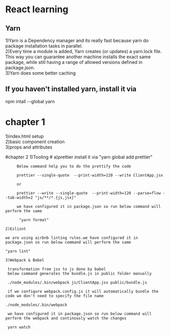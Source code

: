 # React learning

## Yarn
1)Yarn is a Dependency manager and its really fast because yarn do package installation tasks in parallel.<br/>
2)Every time a module is added, Yarn creates (or updates) a yarn.lock file. This way you can guarantee another machine installs the exact same package, while still having a range of allowed versions defined in package.json.<br/>
3)Yarn does some better caching<br/>

## If you haven't installed yarn, install it via

  npm intall --global yarn


# chapter 1
  1)index.html setup<br/>
  2)basic component creation<br/>
  3)props and attributes<br/>

#chapter 2
    1)Tooling
        # a)prettier 
        install it via "yarn global add prettier"

         Below command help you to do the prettify the code
         
         prettier --single-quote  --print-width=120 --write ClientApp.jsx 

         or

         prettier --write --single-quote  --print-width=120 --parse=flow --tab-width=2 "js/**/*.{js,jsx}" 
        
         we have configured it in package.json so run below command will perform the same
         
          "yarn format"
          
    2)Eslisnt
    
    we are using airbnb linting rules.we have configured it in package.json so run below command will perform the same    
    
    "yarn lint"
    
    3)Webpack & Babel
     
     transformation from jsx to js done by babel
     below command generates the bundle.js in public folder manually
     
     ./node_modules/.bin/webpack js/ClientApp.jsx public/bundle.js
     
     if we configure webpack.config.js it will automatically bundle the code we don't need to specify the file name
     
    ./node_modules/.bin/webpack
    
     we have configured it in package.json so run below command will perform the webpack and continously watch the changes
     
     yarn watch
    